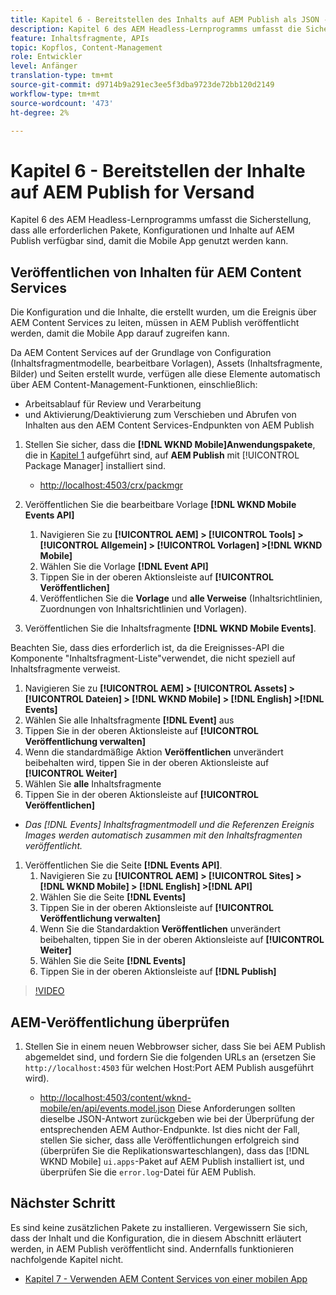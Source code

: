 ```yaml
---
title: Kapitel 6 - Bereitstellen des Inhalts auf AEM Publish als JSON - Content Services
description: Kapitel 6 des AEM Headless-Lernprogramms umfasst die Sicherstellung, dass alle erforderlichen Pakete, Konfigurationen und Inhalte auf AEM Publish verfügbar sind, damit der Verbrauch über die mobile App möglich ist.
feature: Inhaltsfragmente, APIs
topic: Kopflos, Content-Management
role: Entwickler
level: Anfänger
translation-type: tm+mt
source-git-commit: d9714b9a291ec3ee5f3dba9723de72bb120d2149
workflow-type: tm+mt
source-wordcount: '473'
ht-degree: 2%

---
```



# Kapitel 6 - Bereitstellen der Inhalte auf AEM Publish for Versand

Kapitel 6 des AEM Headless-Lernprogramms umfasst die Sicherstellung, dass alle erforderlichen Pakete, Konfigurationen und Inhalte auf AEM Publish verfügbar sind, damit die Mobile App genutzt werden kann.

## Veröffentlichen von Inhalten für AEM Content Services

Die Konfiguration und die Inhalte, die erstellt wurden, um die Ereignis über AEM Content Services zu leiten, müssen in AEM Publish veröffentlicht werden, damit die Mobile App darauf zugreifen kann.

Da AEM Content Services auf der Grundlage von Configuration (Inhaltsfragmentmodelle, bearbeitbare Vorlagen), Assets (Inhaltsfragmente, Bilder) und Seiten erstellt wurde, verfügen alle diese Elemente automatisch über AEM Content-Management-Funktionen, einschließlich:

* Arbeitsablauf für Review und Verarbeitung
* und Aktivierung/Deaktivierung zum Verschieben und Abrufen von Inhalten aus den AEM Content Services-Endpunkten von AEM Publish

1. Stellen Sie sicher, dass die **[!DNL WKND Mobile]Anwendungspakete**, die in [Kapitel 1](./chapter-1.md#wknd-mobile-application-packages) aufgeführt sind, auf **AEM Publish** mit [!UICONTROL Package Manager] installiert sind.
   * [http://localhost:4503/crx/packmgr](http://localhost:4503/crx/packmgr)

1. Veröffentlichen Sie die bearbeitbare Vorlage **[!DNL WKND Mobile Events API]**
   1. Navigieren Sie zu **[!UICONTROL AEM] > [!UICONTROL Tools] > [!UICONTROL Allgemein] > [!UICONTROL Vorlagen] >[!DNL WKND Mobile]**
   1. Wählen Sie die Vorlage **[!DNL Event API]**
   1. Tippen Sie in der oberen Aktionsleiste auf **[!UICONTROL Veröffentlichen]**
   1. Veröffentlichen Sie die **Vorlage** und **alle Verweise** (Inhaltsrichtlinien, Zuordnungen von Inhaltsrichtlinien und Vorlagen).

1. Veröffentlichen Sie die Inhaltsfragmente **[!DNL WKND Mobile Events]**.

Beachten Sie, dass dies erforderlich ist, da die Ereignisses-API die Komponente &quot;Inhaltsfragment-Liste&quot;verwendet, die nicht speziell auf Inhaltsfragmente verweist.
1. Navigieren Sie zu **[!UICONTROL AEM] > [!UICONTROL Assets] > [!UICONTROL Dateien] > [!DNL WKND Mobile] > [!DNL English] >[!DNL Events]**
1. Wählen Sie alle Inhaltsfragmente **[!DNL Event]** aus
1. Tippen Sie in der oberen Aktionsleiste auf **[!UICONTROL Veröffentlichung verwalten]**
1. Wenn die standardmäßige Aktion **Veröffentlichen** unverändert beibehalten wird, tippen Sie in der oberen Aktionsleiste auf **[!UICONTROL Weiter]**
1. Wählen Sie **alle** Inhaltsfragmente
1. Tippen Sie in der oberen Aktionsleiste auf **[!UICONTROL Veröffentlichen]**
* *Das [!DNL Events] Inhaltsfragmentmodell und die Referenzen Ereignis Images werden automatisch zusammen mit den Inhaltsfragmenten veröffentlicht.*

1. Veröffentlichen Sie die Seite **[!DNL Events API]**.
   1. Navigieren Sie zu **[!UICONTROL AEM] > [!UICONTROL Sites] > [!DNL WKND Mobile] > [!DNL English] >[!DNL API]**
   1. Wählen Sie die Seite **[!DNL Events]**
   1. Tippen Sie in der oberen Aktionsleiste auf **[!UICONTROL Veröffentlichung verwalten]**
   1. Wenn Sie die Standardaktion **Veröffentlichen** unverändert beibehalten, tippen Sie in der oberen Aktionsleiste auf **[!UICONTROL Weiter]**
   1. Wählen Sie die Seite **[!DNL Events]**
   1. Tippen Sie in der oberen Aktionsleiste auf **[!DNL Publish]**

>[!VIDEO](https://video.tv.adobe.com/v/28343/?quality=12&learn=on)

## AEM-Veröffentlichung überprüfen

1. Stellen Sie in einem neuen Webbrowser sicher, dass Sie bei AEM Publish abgemeldet sind, und fordern Sie die folgenden URLs an (ersetzen Sie `http://localhost:4503` für welchen Host:Port AEM Publish ausgeführt wird).

   * [http://localhost:4503/content/wknd-mobile/en/api/events.model.json](http://localhost:4503/content/wknd-mobile/en/api/events.model.tidy.json)
   Diese Anforderungen sollten dieselbe JSON-Antwort zurückgeben wie bei der Überprüfung der entsprechenden AEM Author-Endpunkte. Ist dies nicht der Fall, stellen Sie sicher, dass alle Veröffentlichungen erfolgreich sind (überprüfen Sie die Replikationswarteschlangen), dass das [!DNL WKND Mobile] `ui.apps`-Paket auf AEM Publish installiert ist, und überprüfen Sie die `error.log`-Datei für AEM Publish.

## Nächster Schritt

Es sind keine zusätzlichen Pakete zu installieren. Vergewissern Sie sich, dass der Inhalt und die Konfiguration, die in diesem Abschnitt erläutert werden, in AEM Publish veröffentlicht sind. Andernfalls funktionieren nachfolgende Kapitel nicht.

* [Kapitel 7 - Verwenden AEM Content Services von einer mobilen App](./chapter-7.md)
